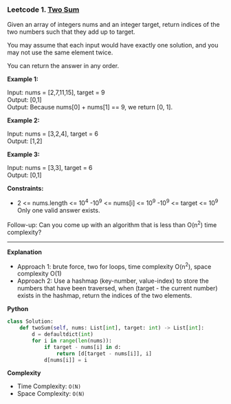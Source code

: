 ### Leetcode 1. [Two Sum](https://leetcode.com/problems/two-sum/)

Given an array of integers nums and an integer target, return indices of the two numbers such that they add up to target.

You may assume that each input would have exactly one solution, and you may not use the same element twice.

You can return the answer in any order.


**Example 1:**

Input: nums = [2,7,11,15], target = 9\
Output: [0,1]\
Output: Because nums[0] + nums[1] == 9, we return [0, 1].

**Example 2:**

Input: nums = [3,2,4], target = 6\
Output: [1,2]

**Example 3:**

Input: nums = [3,3], target = 6\
Output: [0,1]

**Constraints:**

- 2 <= nums.length <= 10<sup>4</sup>
-10<sup>9</sup> <= nums[i] <= 10<sup>9</sup>
-10<sup>9</sup> <= target <= 10<sup>9</sup>
Only one valid answer exists.
 

Follow-up: Can you come up with an algorithm that is less than O(n<sup>2</sup>) time complexity?

******************************
**Explanation**
- Approach 1: brute force, two for loops, time complexity O(n<sup>2</sup>),  space complexity O(1)
- Approach 2: Use a hashmap (key-number, value-index) to store the numbers that have been traversed, when (target - the current number) exists in the hashmap, return the indices of the two elements.

**Python**

```python
class Solution:
    def twoSum(self, nums: List[int], target: int) -> List[int]:
        d = defaultdict(int)
        for i in range(len(nums)):
            if target - nums[i] in d:
                return [d[target - nums[i]], i]
            d[nums[i]] = i        
```

**Complexity**

- Time Complexity: ```O(N)```
- Space Complexity: ```O(N)``` 